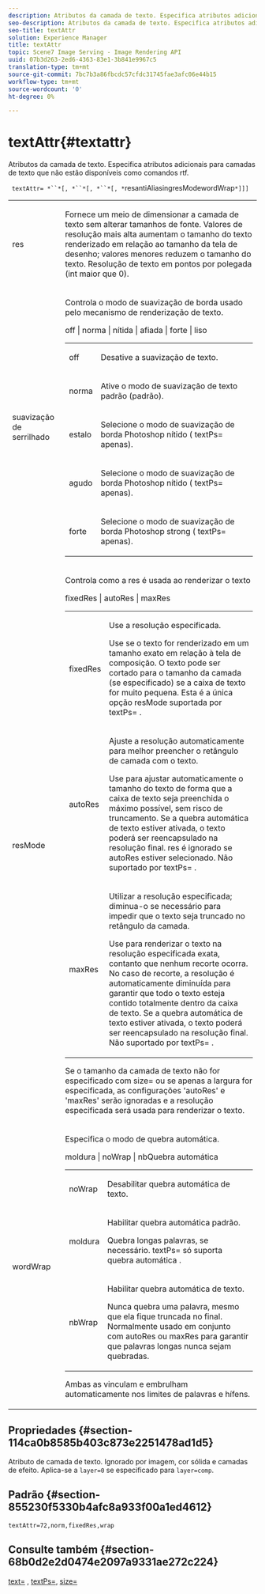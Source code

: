 ```yaml
---
description: Atributos da camada de texto. Especifica atributos adicionais para camadas de texto que não estão disponíveis como comandos rtf.
seo-description: Atributos da camada de texto. Especifica atributos adicionais para camadas de texto que não estão disponíveis como comandos rtf.
seo-title: textAttr
solution: Experience Manager
title: textAttr
topic: Scene7 Image Serving - Image Rendering API
uuid: 07b3d263-2ed6-4363-83e1-3b841e9967c5
translation-type: tm+mt
source-git-commit: 7bc7b3a86fbcdc57cfdc31745fae3afc06e44b15
workflow-type: tm+mt
source-wordcount: '0'
ht-degree: 0%

---
```



# textAttr{#textattr}

Atributos da camada de texto. Especifica atributos adicionais para camadas de texto que não estão disponíveis como comandos rtf.

` textAttr= *``*[, *``*[, *``*[, *`resantiAliasingresModewordWrap`*]]]`

<table id="simpletable_0072BF7DF52B4959A14EDEF60A6EBDEE"> 
 <tr class="strow"> 
  <td class="stentry"> <p> <span class="codeph"> <span class="varname"> res  </span> </span> </p> </td> 
  <td class="stentry"> <p>Fornece um meio de dimensionar a camada de texto sem alterar tamanhos de fonte. Valores de resolução mais alta aumentam o tamanho do texto renderizado em relação ao tamanho da tela de desenho; valores menores reduzem o tamanho do texto. Resolução de texto em pontos por polegada (int maior que 0). </p> </td> 
 </tr> 
 <tr class="strow"> 
  <td class="stentry"> <p> <span class="codeph"> <span class="varname"> suavização de serrilhado  </span> </span> </p> </td> 
  <td class="stentry"> <p>Controla o modo de suavização de borda usado pelo mecanismo de renderização de texto. </p> <p> <span class="codeph"> off | norma | nítida | afiada | forte | liso  </span> </p> <p> 
    <table id="simpletable_AE2331118FCA4BC7877233E287CED6A4"> 
     <tr class="strow"> 
      <td class="stentry"> <p> <span class="codeph"> off  </span> </p> </td> 
      <td class="stentry"> <p>Desative a suavização de texto. </p> </td> 
     </tr> 
     <tr class="strow"> 
      <td class="stentry"> <p> <span class="codeph"> norma  </span> </p> </td> 
      <td class="stentry"> <p>Ative o modo de suavização de texto padrão (padrão). </p> </td> 
     </tr> 
     <tr class="strow"> 
      <td class="stentry"> <p> <span class="codeph"> estalo  </span> </p> </td> 
      <td class="stentry"> <p>Selecione o modo de suavização de borda Photoshop <span class="codeph"> nítido </span> ( <span class="codeph"> textPs= </span> apenas). </p> </td> 
     </tr> 
     <tr class="strow"> 
      <td class="stentry"> <p> <span class="codeph"> agudo  </span> </p> </td> 
      <td class="stentry"> <p>Selecione o modo de suavização de borda Photoshop <span class="codeph"> nítido </span> ( <span class="codeph"> textPs= </span> apenas). </p> </td> 
     </tr> 
     <tr class="strow"> 
      <td class="stentry"> <p> <span class="codeph"> forte  </span> </p> </td> 
      <td class="stentry"> <p>Selecione o modo de suavização de borda Photoshop <span class="codeph"> strong </span> ( <span class="codeph"> textPs= </span> apenas). </p> </td> 
     </tr> 
    </table> </p> </td> 
 </tr> 
 <tr class="strow"> 
  <td class="stentry"> <p> <span class="codeph"> <span class="varname"> resMode  </span> </span> </p> </td> 
  <td class="stentry"> <p>Controla como a res é usada ao renderizar o texto </p> <p> <span class="codeph"> fixedRes | autoRes | maxRes  </span> </p> <p> 
    <table id="simpletable_2CFC06DB37154C7C92614FDF7A818DB5"> 
     <tr class="strow"> 
      <td class="stentry"> <p> <span class="codeph"> fixedRes  </span> </p> </td> 
      <td class="stentry"> <p>Use a resolução especificada. </p> <p>Use se o texto for renderizado em um tamanho exato em relação à tela de composição. O texto pode ser cortado para o tamanho da camada (se especificado) se a caixa de texto for muito pequena. Esta é a única opção <span class="varname"> resMode </span> suportada por <span class="codeph"> textPs= </span>. </p> </td> 
     </tr> 
     <tr class="strow"> 
      <td class="stentry"> <p> <span class="codeph"> autoRes  </span> </p> </td> 
      <td class="stentry"> <p>Ajuste a resolução automaticamente para melhor preencher o retângulo de camada com o texto. </p> <p>Use para ajustar automaticamente o tamanho do texto de forma que a caixa de texto seja preenchida o máximo possível, sem risco de truncamento. Se a quebra automática de texto estiver ativada, o texto poderá ser reencapsulado na resolução final. <span class="varname"> res  </span> é ignorado se  <span class="codeph"> autoRes  </span> estiver selecionado. Não suportado por <span class="codeph"> textPs= </span>. </p> </td> 
     </tr> 
     <tr class="strow"> 
      <td class="stentry"> <p> <span class="codeph"> maxRes  </span> </p> </td> 
      <td class="stentry"> <p>Utilizar a resolução especificada; diminua-o se necessário para impedir que o texto seja truncado no retângulo da camada. </p> <p>Use para renderizar o texto na resolução especificada exata, contanto que nenhum recorte ocorra. No caso de recorte, a resolução é automaticamente diminuída para garantir que todo o texto esteja contido totalmente dentro da caixa de texto. Se a quebra automática de texto estiver ativada, o texto poderá ser reencapsulado na resolução final. Não suportado por <span class="codeph"> textPs= </span>. </p> </td> 
     </tr> 
    </table> </p> <p>Se o tamanho da camada de texto não for especificado com size= ou se apenas a largura for especificada, as configurações 'autoRes' e 'maxRes' serão ignoradas e a resolução especificada será usada para renderizar o texto. </p> </td> 
 </tr> 
 <tr class="strow"> 
  <td class="stentry"> <p> <span class="codeph"> <span class="varname"> wordWrap  </span> </span> </p> </td> 
  <td class="stentry"> <p>Especifica o modo de quebra automática. </p> <p> <span class="codeph"> moldura | noWrap | nbQuebra automática  </span> </p> <p> 
    <table id="simpletable_FF2510E029EC41E29BC30D9FC2923EA3"> 
     <tr class="strow"> 
      <td class="stentry"> <p> <span class="codeph"> noWrap  </span> </p> </td> 
      <td class="stentry"> <p>Desabilitar quebra automática de texto. </p> </td> 
     </tr> 
     <tr class="strow"> 
      <td class="stentry"> <p> <span class="codeph"> moldura  </span> </p> </td> 
      <td class="stentry"> <p>Habilitar quebra automática padrão. </p> <p>Quebra longas palavras, se necessário. <span class="codeph"> textPs=  </span> só suporta  <span class="codeph"> quebra automática  </span>. </p> </td> 
     </tr> 
     <tr class="strow"> 
      <td class="stentry"> <p> <span class="codeph"> nbWrap  </span> </p> </td> 
      <td class="stentry"> <p>Habilitar quebra automática de texto. </p> <p>Nunca quebra uma palavra, mesmo que ela fique truncada no final. Normalmente usado em conjunto com <span class="codeph"> autoRes </span> ou <span class="codeph"> maxRes </span> para garantir que palavras longas nunca sejam quebradas. </p> </td> 
     </tr> 
    </table> </p> <p>Ambas as <span class="codeph"> vinculam </span> e <span class="codeph"> embrulham </span> automaticamente nos limites de palavras e hífens. </p> </td> 
 </tr> 
</table>

## Propriedades {#section-114ca0b8585b403c873e2251478ad1d5}

Atributo de camada de texto. Ignorado por imagem, cor sólida e camadas de efeito. Aplica-se a `layer=0` se especificado para `layer=comp`.

## Padrão {#section-855230f5330b4afc8a933f00a1ed4612}

`textAttr=72,norm,fixedRes,wrap`

## Consulte também {#section-68b0d2e2d0474e2097a9331ae272c224}

[text=](../../../../../is-api/http-ref/image-serving-api-ref/c-http-protocol-reference/c-command-reference/r-text.md#reference-84634052e48548539a1ef63cbe41f22f) ,  [textPs=](../../../../../is-api/http-ref/image-serving-api-ref/c-http-protocol-reference/c-command-reference/r-textps.md#reference-4209a2a6169f44278da2647cfb0cd767),  [size=](../../../../../is-api/http-ref/image-serving-api-ref/c-http-protocol-reference/c-data-types/r-size.md#reference-04d383f32c7b4003bed9978cb854747b)
